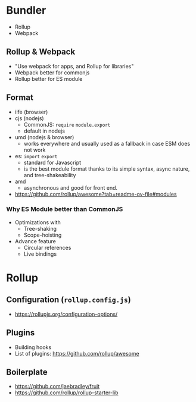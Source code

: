 # Bundler

- Rollup
- Webpack

## Rollup & Webpack

- "Use webpack for apps, and Rollup for libraries"
- Webpack better for commonjs
- Rollup better for ES module

## Format

- iife (browser)
- cjs (nodejs)
  - CommonJS: `require` `module.export`
  - default in nodejs
- umd (nodejs & browser)
  - works everywhere and usually used as a fallback in case ESM does not work
- es: `import` `export`
  - standard for Javascript
  - is the best module format thanks to its simple syntax, async nature, and tree-shakeability
- amd
  - asynchronous and good for front end.
- https://github.com/rollup/awesome?tab=readme-ov-file#modules

### Why ES Module better than CommonJS

- Optimizations with
  - Tree-shaking
  - Scope-hoisting
- Advance feature
  - Circular references
  - Live bindings

# Rollup

## Configuration (`rollup.config.js`)

- https://rollupjs.org/configuration-options/

## Plugins

- Building hooks
- List of plugins: https://github.com/rollup/awesome

## Boilerplate

- https://github.com/jaebradley/fruit
- https://github.com/rollup/rollup-starter-lib
